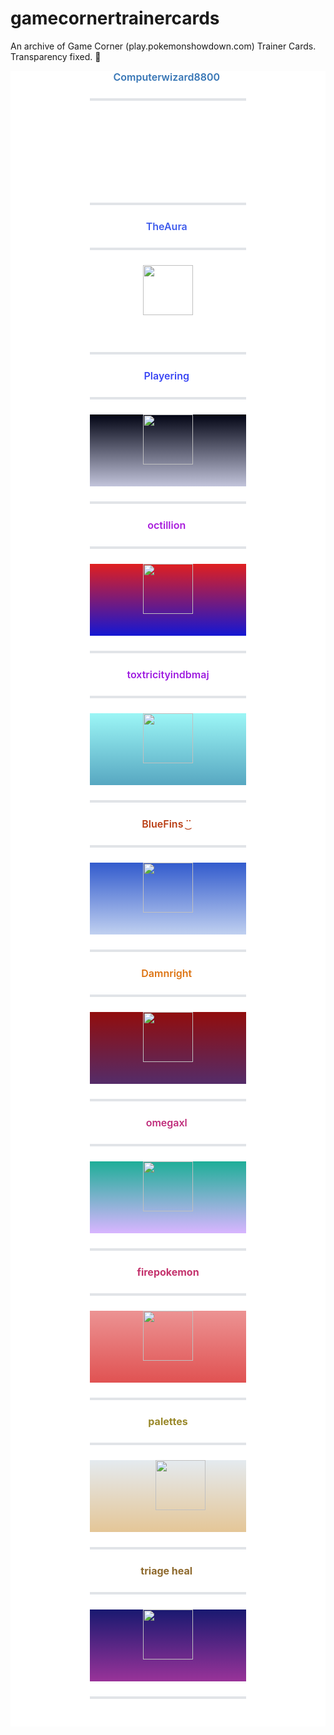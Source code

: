 # gamecornertrainercards

An archive of Game Corner (play.pokemonshowdown.com) Trainer Cards. Transparency fixed. 🍿

<body><center style="color: rgb(36, 41, 46); font-family: -apple-system, BlinkMacSystemFont, &quot;Segoe UI&quot;, Helvetica, Arial, sans-serif, &quot;Apple Color Emoji&quot;, &quot;Segoe UI Emoji&quot;, &quot;Segoe UI Symbol&quot;; font-size: 16px; background-color: rgb(255, 255, 255); box-sizing: border-box;"><span class="infobox" style="box-sizing: border-box; display: inline-block; width: 250px;"><center style="box-sizing: border-box;"><span style="box-sizing: border-box; font-weight: 600;"><span style="box-sizing: border-box; color: rgb(54, 117, 181);">Computerwizard8800</span></span>&nbsp;<hr style="box-sizing: content-box; height: 0.25em; margin: 24px 0px; background: rgb(225, 228, 232); border: 0px; padding: 0px;"><span style="box-sizing: border-box; display: block; height: 115px;"><span style="box-sizing: border-box; display: inline-block; height: 30px; width: 40px; background: url(&quot;https://play.pokemonshowdown.com/sprites/pokemonicons-sheet.png?v16&quot;) -360px -480px no-repeat scroll transparent;"></span>&nbsp;<br style="box-sizing: border-box;"><span style="box-sizing: border-box; display: inline-block; height: 30px; width: 40px;"></span></span><hr style="box-sizing: content-box; height: 0.25em; margin: 24px 0px; background: rgb(225, 228, 232); border: 0px; padding: 0px;"></center></span></center><center style="color: rgb(36, 41, 46); font-family: -apple-system, BlinkMacSystemFont, &quot;Segoe UI&quot;, Helvetica, Arial, sans-serif, &quot;Apple Color Emoji&quot;, &quot;Segoe UI Emoji&quot;, &quot;Segoe UI Symbol&quot;; font-size: 16px; background-color: rgb(255, 255, 255); box-sizing: border-box;"><span class="infobox" style="box-sizing: border-box; display: inline-block; width: 250px;"><center style="box-sizing: border-box;"><span style="box-sizing: border-box; font-weight: 600;"><span style="box-sizing: border-box; color: rgb(62, 91, 236);">TheAura</span></span>&nbsp;<hr style="box-sizing: content-box; height: 0.25em; margin: 24px 0px; background: rgb(225, 228, 232); border: 0px; padding: 0px;"><span style="box-sizing: border-box; display: block; height: 115px;"><span style="box-sizing: border-box; display: inline-block; height: 30px; width: 40px;"></span><img src="https://play.pokemonshowdown.com/sprites/trainers/allister-masters.png" width="80px" height="80px" style="box-sizing: content-box; border-style: none; max-width: 100%; background-color: transparent;"><span style="box-sizing: border-box; display: inline-block; height: 30px; width: 40px;"></span><br style="box-sizing: border-box;"><span style="box-sizing: border-box; display: inline-block; height: 30px; width: 40px; background: url(&quot;https://play.pokemonshowdown.com/sprites/pokemonicons-sheet.png?v16&quot;) -80px -1770px no-repeat scroll transparent;"></span><span style="box-sizing: border-box; display: inline-block; height: 30px; width: 40px; background: url(&quot;https://play.pokemonshowdown.com/sprites/pokemonicons-sheet.png?v16&quot;) -120px -1770px no-repeat scroll transparent;"></span><span style="box-sizing: border-box; display: inline-block; height: 30px; width: 40px; background: url(&quot;https://play.pokemonshowdown.com/sprites/pokemonicons-sheet.png?v16&quot;) -40px -1770px no-repeat scroll transparent;"></span><span style="box-sizing: border-box; display: inline-block; height: 30px; width: 40px; background: url(&quot;https://play.pokemonshowdown.com/sprites/pokemonicons-sheet.png?v16&quot;) -40px -1770px no-repeat scroll transparent;"></span><span style="box-sizing: border-box; display: inline-block; height: 30px; width: 40px; background: url(&quot;https://play.pokemonshowdown.com/sprites/pokemonicons-sheet.png?v16&quot;) -120px -1770px no-repeat scroll transparent;"></span><span style="box-sizing: border-box; display: inline-block; height: 30px; width: 40px; background: url(&quot;https://play.pokemonshowdown.com/sprites/pokemonicons-sheet.png?v16&quot;) -80px -1770px no-repeat scroll transparent;"></span></span><hr style="box-sizing: content-box; height: 0.25em; margin: 24px 0px; background: rgb(225, 228, 232); border: 0px; padding: 0px;"></center></span></center><center style="color: rgb(36, 41, 46); font-family: -apple-system, BlinkMacSystemFont, &quot;Segoe UI&quot;, Helvetica, Arial, sans-serif, &quot;Apple Color Emoji&quot;, &quot;Segoe UI Emoji&quot;, &quot;Segoe UI Symbol&quot;; font-size: 16px; background-color: rgb(255, 255, 255); box-sizing: border-box;"><span class="infobox" style="box-sizing: border-box; display: inline-block; width: 250px;"><center style="box-sizing: border-box;"><span style="box-sizing: border-box; font-weight: 600;"><span style="box-sizing: border-box; color: rgb(58, 70, 244);">Playering</span></span>&nbsp;<hr style="box-sizing: content-box; height: 0.25em; margin: 24px 0px; background: rgb(225, 228, 232); border: 0px; padding: 0px;"><span style="box-sizing: border-box; display: block; height: 115px; background: linear-gradient(rgb(1, 3, 19), rgb(194, 196, 219));"><span style="box-sizing: border-box; display: inline-block; height: 30px; width: 40px;"></span><img src="https://play.pokemonshowdown.com/sprites/trainers/ingo-hisui.png" width="80px" height="80px" style="box-sizing: content-box; border-style: none; max-width: 100%; background-color: transparent;"><span style="box-sizing: border-box; display: inline-block; height: 30px; width: 40px;"></span><br style="box-sizing: border-box;"><span style="box-sizing: border-box; display: inline-block; height: 30px; width: 40px; background: url(&quot;https://play.pokemonshowdown.com/sprites/pokemonicons-sheet.png?v16&quot;) -80px -2010px no-repeat scroll transparent;"></span><span style="box-sizing: border-box; display: inline-block; height: 30px; width: 40px; background: url(&quot;https://play.pokemonshowdown.com/sprites/pokemonicons-sheet.png?v16&quot;) -200px -2010px no-repeat scroll transparent;"></span><span style="box-sizing: border-box; display: inline-block; height: 30px; width: 40px; background: url(&quot;https://play.pokemonshowdown.com/sprites/pokemonicons-sheet.png?v16&quot;) -400px -1980px no-repeat scroll transparent;"></span><span style="box-sizing: border-box; display: inline-block; height: 30px; width: 40px; background: url(&quot;https://play.pokemonshowdown.com/sprites/pokemonicons-sheet.png?v16&quot;) -360px -1680px no-repeat scroll transparent;"></span><span style="box-sizing: border-box; display: inline-block; height: 30px; width: 40px; background: url(&quot;https://play.pokemonshowdown.com/sprites/pokemonicons-sheet.png?v16&quot;) -200px -3330px no-repeat scroll transparent;"></span><span style="box-sizing: border-box; display: inline-block; height: 30px; width: 40px; background: url(&quot;https://play.pokemonshowdown.com/sprites/pokemonicons-sheet.png?v16&quot;) -160px -3300px no-repeat scroll transparent;"></span></span><hr style="box-sizing: content-box; height: 0.25em; margin: 24px 0px; background: rgb(225, 228, 232); border: 0px; padding: 0px;"></center></span></center><center style="color: rgb(36, 41, 46); font-family: -apple-system, BlinkMacSystemFont, &quot;Segoe UI&quot;, Helvetica, Arial, sans-serif, &quot;Apple Color Emoji&quot;, &quot;Segoe UI Emoji&quot;, &quot;Segoe UI Symbol&quot;; font-size: 16px; background-color: rgb(255, 255, 255); box-sizing: border-box;"><span class="infobox" style="box-sizing: border-box; display: inline-block; width: 250px;"><center style="box-sizing: border-box;"><span style="box-sizing: border-box; font-weight: 600;"><span style="box-sizing: border-box; color: rgb(168, 27, 220);">octillion</span></span>&nbsp;<hr style="box-sizing: content-box; height: 0.25em; margin: 24px 0px; background: rgb(225, 228, 232); border: 0px; padding: 0px;"><span style="box-sizing: border-box; display: block; height: 115px; background: linear-gradient(rgb(224, 31, 31), rgb(20, 23, 211));"><span style="box-sizing: border-box; display: inline-block; height: 30px; width: 40px;"></span><img src="https://play.pokemonshowdown.com/sprites/trainers/iono.png" width="80px" height="80px" style="box-sizing: content-box; border-style: none; max-width: 100%; background-color: transparent;"><span style="box-sizing: border-box; display: inline-block; height: 30px; width: 40px;"></span><br style="box-sizing: border-box;"><span style="box-sizing: border-box; display: inline-block; height: 30px; width: 40px; background: url(&quot;https://play.pokemonshowdown.com/sprites/pokemonicons-sheet.png?v16&quot;) -320px -540px no-repeat scroll transparent;"></span><span style="box-sizing: border-box; display: inline-block; height: 30px; width: 40px; background: url(&quot;https://play.pokemonshowdown.com/sprites/pokemonicons-sheet.png?v16&quot;) -440px -1950px no-repeat scroll transparent;"></span><span style="box-sizing: border-box; display: inline-block; height: 30px; width: 40px; background: url(&quot;https://play.pokemonshowdown.com/sprites/pokemonicons-sheet.png?v16&quot;) -160px -2490px no-repeat scroll transparent;"></span><span style="box-sizing: border-box; display: inline-block; height: 30px; width: 40px; background: url(&quot;https://play.pokemonshowdown.com/sprites/pokemonicons-sheet.png?v16&quot;) -160px -3480px no-repeat scroll transparent;"></span><span style="box-sizing: border-box; display: inline-block; height: 30px; width: 40px; background: url(&quot;https://play.pokemonshowdown.com/sprites/pokemonicons-sheet.png?v16&quot;) 0px -2940px no-repeat scroll transparent;"></span><span style="box-sizing: border-box; display: inline-block; height: 30px; width: 40px; background: url(&quot;https://play.pokemonshowdown.com/sprites/pokemonicons-sheet.png?v16&quot;) -40px -2010px no-repeat scroll transparent;"></span></span><hr style="box-sizing: content-box; height: 0.25em; margin: 24px 0px; background: rgb(225, 228, 232); border: 0px; padding: 0px;"></center></span></center><center style="color: rgb(36, 41, 46); font-family: -apple-system, BlinkMacSystemFont, &quot;Segoe UI&quot;, Helvetica, Arial, sans-serif, &quot;Apple Color Emoji&quot;, &quot;Segoe UI Emoji&quot;, &quot;Segoe UI Symbol&quot;; font-size: 16px; background-color: rgb(255, 255, 255); box-sizing: border-box;"><span class="infobox" style="box-sizing: border-box; display: inline-block; width: 250px;"><center style="box-sizing: border-box;"><span style="box-sizing: border-box; font-weight: 600;"><span style="box-sizing: border-box; color: rgb(158, 28, 224);">toxtricityindbmaj</span></span><hr style="box-sizing: content-box; height: 0.25em; margin: 24px 0px; background: rgb(225, 228, 232); border: 0px; padding: 0px;"><span style="box-sizing: border-box; display: block; height: 115px; background: linear-gradient(rgb(156, 246, 246), rgb(87, 167, 193));"><span style="box-sizing: border-box; display: inline-block; height: 30px; width: 40px;"></span><img src="https://play.pokemonshowdown.com/sprites/trainers/hilda-masters3.png" width="80px" height="80px" style="box-sizing: content-box; border-style: none; max-width: 100%; background-color: transparent;"><span style="box-sizing: border-box; display: inline-block; height: 30px; width: 40px;"></span><br style="box-sizing: border-box;"><span style="box-sizing: border-box; display: inline-block; height: 30px; width: 40px; background: url(&quot;https://play.pokemonshowdown.com/sprites/pokemonicons-sheet.png?v16&quot;) -40px -3300px no-repeat scroll transparent;"></span><span style="box-sizing: border-box; display: inline-block; height: 30px; width: 40px; background: url(&quot;https://play.pokemonshowdown.com/sprites/pokemonicons-sheet.png?v16&quot;) -200px -3390px no-repeat scroll transparent;"></span><span style="box-sizing: border-box; display: inline-block; height: 30px; width: 40px; background: url(&quot;https://play.pokemonshowdown.com/sprites/pokemonicons-sheet.png?v16&quot;) -240px -3390px no-repeat scroll transparent;"></span><span style="box-sizing: border-box; display: inline-block; height: 30px; width: 40px; background: url(&quot;https://play.pokemonshowdown.com/sprites/pokemonicons-sheet.png?v16&quot;) -80px -3300px no-repeat scroll transparent;"></span><span style="box-sizing: border-box; display: inline-block; height: 30px; width: 40px; background: url(&quot;https://play.pokemonshowdown.com/sprites/pokemonicons-sheet.png?v16&quot;) -160px -3390px no-repeat scroll transparent;"></span></span><hr style="box-sizing: content-box; height: 0.25em; margin: 24px 0px; background: rgb(225, 228, 232); border: 0px; padding: 0px;"></center></span></center><center style="color: rgb(36, 41, 46); font-family: -apple-system, BlinkMacSystemFont, &quot;Segoe UI&quot;, Helvetica, Arial, sans-serif, &quot;Apple Color Emoji&quot;, &quot;Segoe UI Emoji&quot;, &quot;Segoe UI Symbol&quot;; font-size: 16px; background-color: rgb(255, 255, 255); box-sizing: border-box;"><span class="infobox" style="box-sizing: border-box; display: inline-block; width: 250px;"><center style="box-sizing: border-box;"><span style="box-sizing: border-box; font-weight: 600;"><span style="box-sizing: border-box; color: rgb(185, 61, 19);">BlueFins ˙͜˙</span></span>&nbsp;<hr style="box-sizing: content-box; height: 0.25em; margin: 24px 0px; background: rgb(225, 228, 232); border: 0px; padding: 0px;"><span style="box-sizing: border-box; display: block; height: 115px; background: linear-gradient(rgb(50, 91, 205), rgb(192, 208, 240));"><span style="box-sizing: border-box; display: inline-block; height: 30px; width: 40px;"></span><img src="https://play.pokemonshowdown.com/sprites/trainers/freediver.png" width="80px" height="80px" style="box-sizing: content-box; border-style: none; max-width: 100%; background-color: transparent;"><span style="box-sizing: border-box; display: inline-block; height: 30px; width: 40px;"></span><br style="box-sizing: border-box;"><span style="box-sizing: border-box; display: inline-block; height: 30px; width: 40px; background: url(&quot;https://play.pokemonshowdown.com/sprites/pokemonicons-sheet.png?v16&quot;) -120px -420px no-repeat scroll transparent;"></span><span style="box-sizing: border-box; display: inline-block; height: 30px; width: 40px; background: url(&quot;https://play.pokemonshowdown.com/sprites/pokemonicons-sheet.png?v16&quot;) -80px -420px no-repeat scroll transparent;"></span><span style="box-sizing: border-box; display: inline-block; height: 30px; width: 40px; background: url(&quot;https://play.pokemonshowdown.com/sprites/pokemonicons-sheet.png?v16&quot;) -240px -900px no-repeat scroll transparent;"></span><span style="box-sizing: border-box; display: inline-block; height: 30px; width: 40px; background: url(&quot;https://play.pokemonshowdown.com/sprites/pokemonicons-sheet.png?v16&quot;) -200px -2430px no-repeat scroll transparent;"></span><span style="box-sizing: border-box; display: inline-block; height: 30px; width: 40px; background: url(&quot;https://play.pokemonshowdown.com/sprites/pokemonicons-sheet.png?v16&quot;) -160px -2430px no-repeat scroll transparent;"></span><span style="box-sizing: border-box; display: inline-block; height: 30px; width: 40px; background: url(&quot;https://play.pokemonshowdown.com/sprites/pokemonicons-sheet.png?v16&quot;) -320px -900px no-repeat scroll transparent;"></span></span><hr style="box-sizing: content-box; height: 0.25em; margin: 24px 0px; background: rgb(225, 228, 232); border: 0px; padding: 0px;"></center></span></center><center style="color: rgb(36, 41, 46); font-family: -apple-system, BlinkMacSystemFont, &quot;Segoe UI&quot;, Helvetica, Arial, sans-serif, &quot;Apple Color Emoji&quot;, &quot;Segoe UI Emoji&quot;, &quot;Segoe UI Symbol&quot;; font-size: 16px; background-color: rgb(255, 255, 255); box-sizing: border-box;"><span class="infobox" style="box-sizing: border-box; display: inline-block; width: 250px;"><center style="box-sizing: border-box;"><span style="box-sizing: border-box; font-weight: 600;"><span style="box-sizing: border-box; color: rgb(221, 115, 17);">Damnright</span></span>&nbsp;<hr style="box-sizing: content-box; height: 0.25em; margin: 24px 0px; background: rgb(225, 228, 232); border: 0px; padding: 0px;"><span style="box-sizing: border-box; display: block; height: 115px; background: linear-gradient(rgb(145, 13, 13), rgb(84, 44, 105));"><span style="box-sizing: border-box; display: inline-block; height: 30px; width: 40px;"></span><img src="https://play.pokemonshowdown.com/sprites/trainers/mai.png" width="80px" height="80px" style="box-sizing: content-box; border-style: none; max-width: 100%; background-color: transparent;"><span style="box-sizing: border-box; display: inline-block; height: 30px; width: 40px;"></span><br style="box-sizing: border-box;"><span style="box-sizing: border-box; display: inline-block; height: 30px; width: 40px; background: url(&quot;https://play.pokemonshowdown.com/sprites/pokemonicons-sheet.png?v16&quot;) -400px -180px no-repeat scroll transparent;"></span><span style="box-sizing: border-box; display: inline-block; height: 30px; width: 40px; background: url(&quot;https://play.pokemonshowdown.com/sprites/pokemonicons-sheet.png?v16&quot;) -240px -1140px no-repeat scroll transparent;"></span><span style="box-sizing: border-box; display: inline-block; height: 30px; width: 40px; background: url(&quot;https://play.pokemonshowdown.com/sprites/pokemonicons-sheet.png?v16&quot;) -240px -1170px no-repeat scroll transparent;"></span><span style="box-sizing: border-box; display: inline-block; height: 30px; width: 40px; background: url(&quot;https://play.pokemonshowdown.com/sprites/pokemonicons-sheet.png?v16&quot;) -400px -1080px no-repeat scroll transparent;"></span><span style="box-sizing: border-box; display: inline-block; height: 30px; width: 40px; background: url(&quot;https://play.pokemonshowdown.com/sprites/pokemonicons-sheet.png?v16&quot;) -320px -600px no-repeat scroll transparent;"></span><span style="box-sizing: border-box; display: inline-block; height: 30px; width: 40px; background: url(&quot;https://play.pokemonshowdown.com/sprites/pokemonicons-sheet.png?v16&quot;) -200px -570px no-repeat scroll transparent;"></span></span><hr style="box-sizing: content-box; height: 0.25em; margin: 24px 0px; background: rgb(225, 228, 232); border: 0px; padding: 0px;"></center></span></center><center style="color: rgb(36, 41, 46); font-family: -apple-system, BlinkMacSystemFont, &quot;Segoe UI&quot;, Helvetica, Arial, sans-serif, &quot;Apple Color Emoji&quot;, &quot;Segoe UI Emoji&quot;, &quot;Segoe UI Symbol&quot;; font-size: 16px; background-color: rgb(255, 255, 255); box-sizing: border-box;"><span class="infobox" style="box-sizing: border-box; display: inline-block; width: 250px;"><center style="box-sizing: border-box;"><span style="box-sizing: border-box; font-weight: 600;"><span style="box-sizing: border-box; color: rgb(191, 43, 122);">omegaxl</span></span>&nbsp;<hr style="box-sizing: content-box; height: 0.25em; margin: 24px 0px; background: rgb(225, 228, 232); border: 0px; padding: 0px;"><span style="box-sizing: border-box; display: block; height: 115px; background: linear-gradient(rgb(30, 174, 152), rgb(216, 181, 255));"><span style="box-sizing: border-box; display: inline-block; height: 30px; width: 40px;"></span><img src="https://play.pokemonshowdown.com/sprites/trainers-custom/omegaxl.png" width="80px" height="80px" style="box-sizing: content-box; border-style: none; max-width: 100%; background-color: transparent;"><span style="box-sizing: border-box; display: inline-block; height: 30px; width: 40px;"></span><br style="box-sizing: border-box;"><span style="box-sizing: border-box; display: inline-block; height: 30px; width: 40px; background: url(&quot;https://play.pokemonshowdown.com/sprites/pokemonicons-sheet.png?v16&quot;) -240px -390px no-repeat scroll transparent;"></span><span style="box-sizing: border-box; display: inline-block; height: 30px; width: 40px; background: url(&quot;https://play.pokemonshowdown.com/sprites/pokemonicons-sheet.png?v16&quot;) 0px -660px no-repeat scroll transparent;"></span><span style="box-sizing: border-box; display: inline-block; height: 30px; width: 40px; background: url(&quot;https://play.pokemonshowdown.com/sprites/pokemonicons-sheet.png?v16&quot;) -240px -390px no-repeat scroll transparent;"></span><span style="box-sizing: border-box; display: inline-block; height: 30px; width: 40px; background: url(&quot;https://play.pokemonshowdown.com/sprites/pokemonicons-sheet.png?v16&quot;) 0px -660px no-repeat scroll transparent;"></span><span style="box-sizing: border-box; display: inline-block; height: 30px; width: 40px; background: url(&quot;https://play.pokemonshowdown.com/sprites/pokemonicons-sheet.png?v16&quot;) -240px -390px no-repeat scroll transparent;"></span><span style="box-sizing: border-box; display: inline-block; height: 30px; width: 40px; background: url(&quot;https://play.pokemonshowdown.com/sprites/pokemonicons-sheet.png?v16&quot;) -240px -3000px no-repeat scroll transparent;"></span></span><hr style="box-sizing: content-box; height: 0.25em; margin: 24px 0px; background: rgb(225, 228, 232); border: 0px; padding: 0px;"></center></span></center>

<center style="color: rgb(36, 41, 46); font-family: -apple-system, BlinkMacSystemFont, &quot;Segoe UI&quot;, Helvetica, Arial, sans-serif, &quot;Apple Color Emoji&quot;, &quot;Segoe UI Emoji&quot;, &quot;Segoe UI Symbol&quot;; font-size: 16px; background-color: rgb(255, 255, 255); box-sizing: border-box;"><span class="infobox" style="display: inline-block ; width: 250px"><center><span class="infobox" style="display: inline-block ; width: 250px"><b><strong style="color: #c4336d">firepokemon</strong></b><hr style="box-sizing: content-box; height: 0.25em; margin: 24px 0px; background: rgb(225, 228, 232); border: 0px; padding: 0px;"><span style="display: block; height: 115px; background-image: linear-gradient(rgb(236, 147, 147), rgb(224, 82, 82)); background-position: initial; background-size: initial; background-repeat: initial; background-attachment: initial; background-origin: initial; background-clip: initial;"><span style="display: inline-block; height: 30px; width: 40px; background-image: url(&quot;https://play.pokemonshowdown.com/sprites/pokemonicons-sheet.png?v16&quot;); background-position: -240px 0px; background-size: initial; background-repeat: no-repeat; background-attachment: scroll; background-origin: initial; background-clip: initial;"></span><img src="https://play.pokemonshowdown.com/sprites/trainers/veteran.png" style= "background-color: transparent;" width="80px" height="80px"><span style="display: inline-block; height: 30px; width: 40px; background-image: url(&quot;https://play.pokemonshowdown.com/sprites/pokemonicons-sheet.png?v16&quot;); background-position: -400px -600px; background-size: initial; background-repeat: no-repeat; background-attachment: scroll; background-origin: initial; background-clip: initial;"></span><br><span style="display: inline-block ; height: 30px ; width: 40px"></span></span><hr style="box-sizing: content-box; height: 0.25em; margin: 24px 0px; background: rgb(225, 228, 232); border: 0px; padding: 0px;"></span></center></span></center><center style="color: rgb(36, 41, 46); font-family: -apple-system, BlinkMacSystemFont, &quot;Segoe UI&quot;, Helvetica, Arial, sans-serif, &quot;Apple Color Emoji&quot;, &quot;Segoe UI Emoji&quot;, &quot;Segoe UI Symbol&quot;; font-size: 16px; background-color: rgb(255, 255, 255); box-sizing: border-box;"><span class="infobox" style="display: inline-block ; width: 250px"><center><b><strong style="color: #998829">palettes</strong></b></center><center><span class="infobox" style="display: inline-block ; width: 250px"><hr style="box-sizing: content-box; height: 0.25em; margin: 24px 0px; background: rgb(225, 228, 232); border: 0px; padding: 0px;"><span style="display: block; height: 115px; background-image: linear-gradient(rgb(228, 234, 239), rgb(228, 198, 151)); background-position: initial; background-size: initial; background-repeat: initial; background-attachment: initial; background-origin: initial; background-clip: initial;"><span style="display: inline-block; height: 30px; width: 40px; background-image: url(&quot;https://play.pokemonshowdown.com/sprites/pokemonicons-sheet.png?v16&quot;); background-position: -360px -2970px; background-size: initial; background-repeat: no-repeat; background-attachment: scroll; background-origin: initial; background-clip: initial;"></span><img src="https://play.pokemonshowdown.com/sprites/trainers/hayley.png" style= "background-color: transparent;" width="80px" height="80px"><br><span style="display: inline-block ; height: 30px ; width: 40px"></span></span><hr style="box-sizing: content-box; height: 0.25em; margin: 24px 0px; background: rgb(225, 228, 232); border: 0px; padding: 0px;"></span></center></span></center><center style="color: rgb(36, 41, 46); font-family: -apple-system, BlinkMacSystemFont, &quot;Segoe UI&quot;, Helvetica, Arial, sans-serif, &quot;Apple Color Emoji&quot;, &quot;Segoe UI Emoji&quot;, &quot;Segoe UI Symbol&quot;; font-size: 16px; background-color: rgb(255, 255, 255); box-sizing: border-box;"><span class="infobox" style="display: inline-block ; width: 250px"><center><span class="infobox" style="display: inline-block ; width: 250px"><b><strong style="color: #8e692d">triage heal</strong></b>&nbsp;<hr style="box-sizing: content-box; height: 0.25em; margin: 24px 0px; background: rgb(225, 228, 232); border: 0px; padding: 0px;"><span style="display: block ; height: 115px ; background: linear-gradient(#191970 , #993399)"><span style="display: inline-block ; height: 30px ; width: 40px"></span><img src="https://play.pokemonshowdown.com/sprites/trainers/turo.png" style= "background-color: transparent;" width="80px" height="80px"><span style="display: inline-block ; height: 30px ; width: 40px"></span><br><span style="display: inline-block ; height: 30px ; width: 40px ; background: transparent url(&quot;https://play.pokemonshowdown.com/sprites/pokemonicons-sheet.png?v16&quot;) no-repeat scroll -400px -2460px"></span><span style="display: inline-block ; height: 30px ; width: 40px ; background: transparent url(&quot;https://play.pokemonshowdown.com/sprites/pokemonicons-sheet.png?v16&quot;) no-repeat scroll -320px -2460px"></span><span style="display: inline-block ; height: 30px ; width: 40px ; background: transparent url(&quot;https://play.pokemonshowdown.com/sprites/pokemonicons-sheet.png?v16&quot;) no-repeat scroll -360px -2460px"></span><span style="display: inline-block ; height: 30px ; width: 40px ; background: transparent url(&quot;https://play.pokemonshowdown.com/sprites/pokemonicons-sheet.png?v16&quot;) no-repeat scroll -280px -2460px"></span><span style="display: inline-block ; height: 30px ; width: 40px ; background: transparent url(&quot;https://play.pokemonshowdown.com/sprites/pokemonicons-sheet.png?v16&quot;) no-repeat scroll -440px -2460px"></span><span style="display: inline-block ; height: 30px ; width: 40px ; background: transparent url(&quot;https://play.pokemonshowdown.com/sprites/pokemonicons-sheet.png?v16&quot;) no-repeat scroll -400px -2490px"></span></span><hr style="box-sizing: content-box; height: 0.25em; margin: 24px 0px; background: rgb(225, 228, 232); border: 0px; padding: 0px;"><br></span></center></span></center></body>
